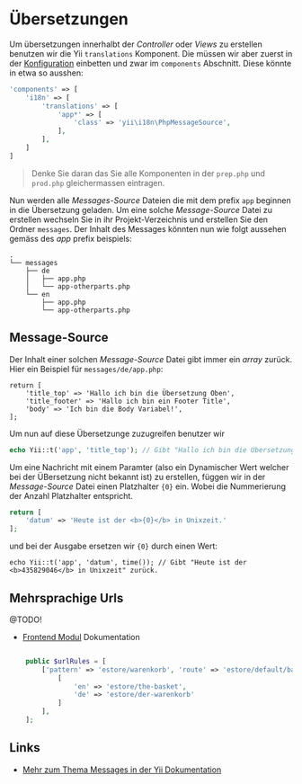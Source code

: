 Übersetzungen
=============
Um übersetzungen innerhalbt der *Controller* oder *Views* zu erstellen benutzen wir die Yii `translations` Komponent. Die müssen wir aber zuerst in der [Konfiguration](install-structures.md) einbetten und zwar im `components` Abschnitt. Diese könnte in etwa so ausshen:

```php
'components' => [
    'i18n' => [
        'translations' => [
            'app*' => [
                'class' => 'yii\i18n\PhpMessageSource',
            ],
        ],
    ]
]
```

> Denke Sie daran das Sie alle Komponenten in der `prep.php` und `prod.php` gleichermassen eintragen.

Nun werden alle *Messages-Source* Dateien die mit dem prefix `app` beginnen in die Übersetzung geladen. Um eine solche *Message-Source* Datei zu erstellen wechseln Sie in ihr Projekt-Verzeichnis und erstellen Sie den Ordner `messages`. Der Inhalt des Messages könnten nun wie folgt aussehen gemäss des *app* prefix beispiels:

```
.
└── messages
    ├── de
	│	├── app.php
	│	└── app-otherparts.php
    └── en
 		├── app.php
 		└── app-otherparts.php
```

Message-Source
---------------
Der Inhalt einer solchen *Message-Source* Datei gibt immer ein *array* zurück. Hier ein Beispiel für `messages/de/app.php`:

```
return [
    'title_top' => 'Hallo ich bin die Übersetzung Oben',
    'title_footer' => 'Hallo ich bin ein Footer Title',
    'body' => 'Ich bin die Body Variabel!',
];
```

Um nun auf diese Übersetzunge zuzugreifen benutzer wir

```php
echo Yii::t('app', 'title_top'); // Gibt "Hallo ich bin die Übersetzung Oben" zurück
```

Um eine Nachricht mit einem Paramter (also ein Dynamischer Wert welcher bei der ÜBersetzung nicht bekannt ist) zu erstellen, függen wir in der *Message-Source* Datei einen Platzhalter `{0}` ein. Wobei die Nummerierung der Anzahl Platzhalter entspricht.

```php
return [
	'datum' => 'Heute ist der <b>{0}</b> in Unixzeit.'
];
```

und bei der Ausgabe ersetzen wir `{0}` durch einen Wert:

```
echo Yii::t('app', 'datum', time()); // Gibt "Heute ist der <b>435829046</b> in Unixzeit" zurück.
```

Mehrsprachige Urls
------------------
@TODO!

+ [Frontend Modul](app-module-frontend.md) Dokumentation

```php

    public $urlRules = [
        ['pattern' => 'estore/warenkorb', 'route' => 'estore/default/basket', 'composition' => 
            [
                'en' => 'estore/the-basket',
                'de' => 'estore/der-warenkorb'
            ]
        ],
    ];
```

Links
-----
+ [Mehr zum Thema Messages in der Yii Dokumentation](http://www.yiiframework.com/doc-2.0/guide-tutorial-i18n.html#message-translation)